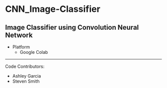# CNN_Image-Classifier
Image Classifier using Convolution Neural Network
------------------------------------------------------------------------------------------------------------------------------------------
* Platform
  * Google Colab
------------------------------------------------------------------------------------------------------------------------------------------
Code Contributors:
* Ashley Garcia
* Steven Smith
